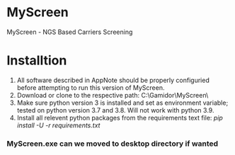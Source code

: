 # MyScreen
MyScreen - NGS Based Carriers Screening

# Installtion
1. All software described in AppNote should be properly configuried before attempting to run this version of MyScreen.
2. Download or clone to the respective path: C:\Gamidor\MyScreen\
3. Make sure python version 3 is installed and set as environment variable; tested on python version 3.7 and 3.8. Will not work with python 3.9.
4. Install all relevent python packages from the requirements text file:
*pip install -U -r requirements.txt*

### MyScreen.exe can we moved to desktop directory if wanted
